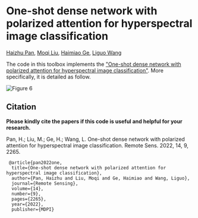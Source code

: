 # One-shot dense network with polarized attention for hyperspectral image classification

[Haizhu Pan](), [Moqi Liu](), [Haimiao Ge](), [Liguo Wang]()

The code in this toolbox implements the ["One-shot dense network with polarized attention for hyperspectral image classification"](https://doi.org/10.3390/rs14092265).
More specifically, it is detailed as follow.

![Figure 6](https://github.com/user-attachments/assets/235b26b4-a5d2-4862-a017-2862a1bd2070)

Citation
---------------------

**Please kindly cite the papers if this code is useful and helpful for your research.**

Pan, H.; Liu, M.; Ge, H.; Wang, L. One-shot dense network with polarized attention for hyperspectral image classification. Remote Sens. 2022, 14, 9, 2265.

     @article{pan2022one,
      title={One-shot dense network with polarized attention for hyperspectral image classification},
      author={Pan, Haizhu and Liu, Moqi and Ge, Haimiao and Wang, Liguo},
      journal={Remote Sensing},
      volume={14},
      number={9},
      pages={2265},
      year={2022},
      publisher={MDPI}
